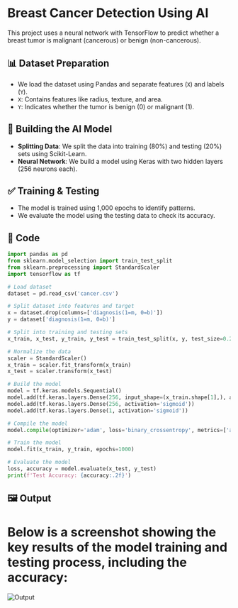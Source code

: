 # Breast Cancer Detection Using AI

This project uses a neural network with TensorFlow to predict whether a breast tumor is malignant (cancerous) or benign (non-cancerous).

## 📊 Dataset Preparation
- We load the dataset using Pandas and separate features (`X`) and labels (`Y`).
- `X`: Contains features like radius, texture, and area.
- `Y`: Indicates whether the tumor is benign (0) or malignant (1).

## 🧠 Building the AI Model
- **Splitting Data**: We split the data into training (80%) and testing (20%) sets using Scikit-Learn.
- **Neural Network**: We build a model using Keras with two hidden layers (256 neurons each).

## ✅ Training & Testing
- The model is trained using 1,000 epochs to identify patterns.
- We evaluate the model using the testing data to check its accuracy.

## 📝 Code

```python
import pandas as pd
from sklearn.model_selection import train_test_split
from sklearn.preprocessing import StandardScaler
import tensorflow as tf

# Load dataset
dataset = pd.read_csv('cancer.csv')

# Split dataset into features and target
x = dataset.drop(columns=['diagnosis(1=m, 0=b)'])
y = dataset['diagnosis(1=m, 0=b)']

# Split into training and testing sets
x_train, x_test, y_train, y_test = train_test_split(x, y, test_size=0.2, random_state=42)

# Normalize the data
scaler = StandardScaler()
x_train = scaler.fit_transform(x_train)
x_test = scaler.transform(x_test)

# Build the model
model = tf.keras.models.Sequential()
model.add(tf.keras.layers.Dense(256, input_shape=(x_train.shape[1],), activation='sigmoid'))
model.add(tf.keras.layers.Dense(256, activation='sigmoid'))
model.add(tf.keras.layers.Dense(1, activation='sigmoid'))

# Compile the model
model.compile(optimizer='adam', loss='binary_crossentropy', metrics=['accuracy'])

# Train the model
model.fit(x_train, y_train, epochs=1000)

# Evaluate the model
loss, accuracy = model.evaluate(x_test, y_test)
print(f'Test Accuracy: {accuracy:.2f}')
```
## 🖼 Output

# Below is a screenshot showing the key results of the model training and testing process, including the accuracy:
![Output](https://github.com/user-attachments/assets/40c48f5b-d3f8-4041-8ccc-d4282d37e08e)







